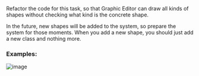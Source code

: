 Refactor the code for this task, so that Graphic Editor can draw all kinds of shapes without checking what kind is the concrete shape.

In the future, new shapes will be added to the system, so prepare the system for those moments. When you add a new shape, you should just add a new class and nothing more.

### Examples:

![image](https://user-images.githubusercontent.com/45227327/225395473-31fa3308-ef99-454c-9890-12b278be5065.png)

